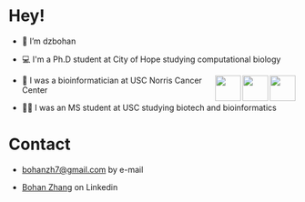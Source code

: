 # Hey! 

-  👋 I’m dzbohan

-  💻 I'm a Ph.D student at City of Hope studying computational biology

<img align='right' src="https://media.giphy.com/media/cwjOB4JKx78hu3ANgo/giphy.gif" width="45">

<img align='right' src="https://media.giphy.com/media/qEsxekoplHbEdjJ5Ec/giphy.gif" width="45">

<img align='right' src="https://media.giphy.com/media/FVyGT0XIOArLzcPPLN/giphy.gif" width="45">

-  🏥 I was a bioinformatician at USC Norris Cancer Center

-  👨‍🎓 I was an MS student at USC studying biotech and bioinformatics

# Contact

- bohanzh7@gmail.com by e-mail

- [Bohan Zhang](https://www.linkedin.com/in/bohan-zhang-a99137217/) on Linkedin 

